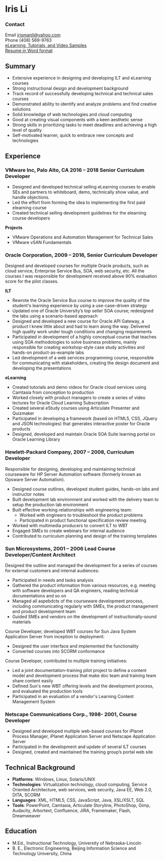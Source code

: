# Iris Li
### Contact
Email irismanli@yahoo.com<br>
Phone (408) 569-9763<br>
<a href="https://jamespwagner.github.io/IrisLi_Samples" target="_blank">eLearning, Tutorials, and Video Samples</a><br>
<a href="https://jamespwagner.github.io/Iris_Li_resume.docx">Resume in Word format</a>

## Summary
* Extensive experience in designing and developing ILT and eLearning courses
* Strong instructional design and development background
* Track record of successfully developing technical and technical sales courses
* Demonstrated ability to identify and analyze problems and find creative solutions
* Solid knowledge of web technologies and cloud computing
* Good at creating visual components with a keen aesthetic sense 
* Strong skills in prioritizing tasks to meet deadlines and achieving a high level of quality
* Self-motivated learner, quick to embrace new concepts and technologies

## Experience
### VMware Inc, Palo Alto, CA	2016 – 2018	Senior Curriculum Developer

* Designed and developed technical selling eLearning courses to enable SEs and partners to whiteboard, demo, technically show value, and handle objections.
* Led the effort from forming the idea to implementing the first paid elearning course
* Created technical selling development guidelines for the elearning course developers

**Projects**

* VMware Operations and Automation Management for Technical Sales
* VMware vSAN Fundamentals

### Oracle Corporation, 2009 – 2016, Senior Curriculum Developer

Designed and developed courses for multiple Oracle products, such as cloud service, Enterprise Service Bus, SOA, web security, etc. All the courses I was responsible for development received above 90% evaluation score for the pilot classes.

**ILT**
* Rewrote the Oracle Service Bus course to improve the quality of the student's learning experience by using a use-case-driven strategy
* Updated one of Oracle University’s top seller SOA course; redesigned the labs using a scenario-based approach
* Designed and developed a new course for Oracle API Gateway, a product I knew little about and had to learn along the way. Delivered high quality work under tough conditions and changing requirements
* Participated in development of a highly conceptual course that teaches using SOA methodologies to solve business problems, mainly responsible for creating workshop-style case study activities and hands-on product-as-example labs
* Led development of a web services programming course, responsible for communicating with stakeholders, creating the design document and developing the presentations

**eLearning**
* Created tutorials and demo videos for Oracle cloud services using Camtasia from conception to production
* Worked closely with product managers to create a series of video lectures for Oracle Cloud Learning Subscription
* Created several eStudy courses using Articulate Presenter and Quizmaker
* Participated in developing a framework (based on HTML5, CSS, JQuery and JSON technologies) that generates interactive poster for Oracle products
* Designed, developed and maintain Oracle SOA Suite learning portal on Oracle Learning Library

### Hewlett-Packard Company, 2007 – 2008, Curriculum Developer

Responsible for designing, developing and maintaining technical courseware for HP Server Automation software (formerly known as Opsware Server Automation).
* Designed course outlines, developed student guides, hands-on labs and instructor notes
* Built development lab environment and worked with the delivery team to setup the production lab environment
* Built effective working relationships with engineering team:
	* Worked with engineers to troubleshoot the product problems
	* Participated in product functional specification review meeting
* Worked with multimedia producers to convert ILT to WBT 
* Engaged SMEs to create webinars for internal audience
* Contributed to curriculum planning and design of the training templates

### Sun Microsystems, 2001 – 2006	Lead Course Developer/Content Architect

Designed the outline and managed the development for a series of courses for external customers and internal audiences: 
* Participated in needs and tasks analysis 
* Gathered the product information from various resources, e.g. meeting with software developers and QA engineers, reading technical documentations and so on
* Managed all aspebdcts of the courseware development process, including communicating regularly with SMEs, the product management and product development team
* Guided SMEs and vendors on the development of instructionally-sound materials

Course Developer, developed WBT courses for Sun Java System Application Server from inception to deployment:
* Designed the user interface and implemented the functionality 
* Converted courses into SCORM conformance

Course Developer, contributed to multiple training initiatives:
* Led a joint documentation-training pilot project to define a content model and development process that make doc team and training team share content easily
* Defined Sun's new WBT offering levels and the development process, and evaluated the production tools
* Participated in an evaluation of a vendor's Learning Content Management System

### Netscape Communications Corp., 1998- 2001, Course Developer
* Designed and developed multiple web-based courses for iPlanet Process Manager, iPlanet Application Server and Netscape Application Server
* Participated in the development and update of several ILT courses 
* Designed, created and maintained the training group’s portal web site

## Technical Background
* **Platforms**: Windows, Linux, Solaris/UNIX
* **Technologies**: Virtualization technology, cloud computing, Service Oriented Architecture, web services, web security, Java EE, Web 2.0, DITA, SCORM
* **Languages**: XML, HTML5, CSS, JavaScript, Java, XSL/XSLT, SQL
* **Tools**:  PowerPoint, Camtasia, Articulate Storyline, PhotoShop, Gimp, Audacity, Arbortext, Confluence, JIRA, Framemaker, Flash, Dreamweaver

## Education
* M.Ed., Instructional Technology, University of Nebraska-Lincoln
* B. E., Electronic Engineering, Beijing Information Science and Technology University, China

